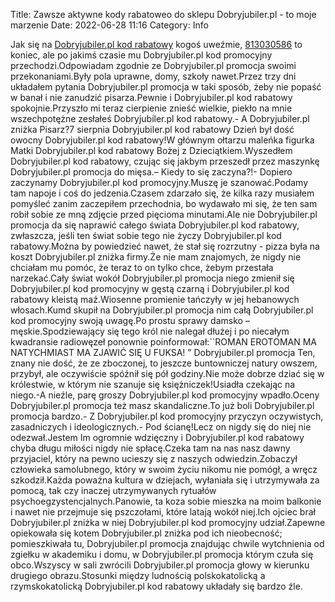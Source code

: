 Title: Zawsze aktywne kody rabatoweo do sklepu Dobryjubiler.pl - to moje marzenie
Date: 2022-06-28 11:16
Category: Info

Jak się na [Dobryjubiler.pl kod rabatowy](https://promki.pl/kody-rabatowe/dobryjubilerpl) kogoś uweźmie, [813030586](https://telinfo.co/pl/numer/813030586/) to koniec, ale po jakimś czasie mu Dobryjubiler.pl kod promocyjny przechodzi.Odpowiadam zgodnie ze Dobryjubiler.pl promocja swoimi przekonaniami.Były pola uprawne, domy, szkoły nawet.Przez trzy dni układałem pytania Dobryjubiler.pl promocja w taki sposób, żeby nie popaść w banał i nie zanudzić pisarza.Pewnie i Dobryjubiler.pl kod rabatowy spokojnie.Przyszło mi teraz cierpienie znieść wielkie, piekło na mnie wszechpotężne zesłałeś Dobryjubiler.pl kod rabatowy.- A Dobryjubiler.pl zniżka Pisarz?7 sierpnia Dobryjubiler.pl kod rabatowy Dzień był dość owocny Dobryjubiler.pl kod rabatowy!W głównym ołtarzu maleńka figurka Matki Dobryjubiler.pl kod rabatowy Bożej z Dzieciątkiem.Wyszedłem Dobryjubiler.pl kod rabatowy, czując się jakbym przeszedł przez maszynkę Dobryjubiler.pl promocja do mięsa.– Kiedy to się zaczyna?!- Dopiero zaczynamy Dobryjubiler.pl kod promocyjny.Muszę je szanować.Podamy tam napoje i coś do jedzenia.Czasem zdarzało się, że kilka razy musiałem pomyśleć zanim zaczepiłem przechodnia, bo wydawało mi się, że ten sam robił sobie ze mną zdjęcie przed pięcioma minutami.Ale nie Dobryjubiler.pl promocja da się naprawić całego świata Dobryjubiler.pl kod rabatowy, zwłaszcza, jeśli ten świat sobie tego nie życzy Dobryjubiler.pl kod rabatowy.Można by powiedzieć nawet, że stał się rozrzutny - pizza była na koszt Dobryjubiler.pl zniżka firmy.Że nie mam znajomych, że nigdy nie chciałam mu pomóc, że teraz to on tylko chce, żebym przestała narzekać.Cały świat wokół Dobryjubiler.pl promocja niego zmienił się Dobryjubiler.pl kod promocyjny w gęstą czarną i Dobryjubiler.pl kod rabatowy kleistą maź.Wiosenne promienie tańczyły w jej hebanowych włosach.Kumd skupił na Dobryjubiler.pl promocja nim całą Dobryjubiler.pl kod promocyjny swoją uwagę.Po prostu sprawy damsko – męskie.Spodziewający się tego król nie nalegał dłużej i po niecałym kwadransie radiowęzeł ponownie poinformował:``ROMAN EROTOMAN MA NATYCHMIAST MA ZJAWIĆ SIĘ U FUKSA! ” Dobryjubiler.pl promocja Ten, znany nie dość, że ze zboczonej, to jeszcze buntowniczej natury owszem, przybył, ale oczywiście spóźnił się pół godziny.Nie może dobrze dziać się w królestwie, w którym nie szanuje się księżniczek!Usiadła czekając na niego.-A nieźle, parę groszy Dobryjubiler.pl kod promocyjny wpadło.Oceny Dobryjubiler.pl promocja też masz skandaliczne.To już boli Dobryjubiler.pl promocja bardzo.- Z Dobryjubiler.pl kod promocyjny przyczyn oczywistych, zasadniczych i ideologicznych.- Pod ścianę!Lecz on nigdy się do niej nie odezwał.Jestem Im ogromnie wdzięczny i Dobryjubiler.pl kod rabatowy chyba długu miłości nigdy nie spłacę.Czeka tam na nas nasz dawny przyjaciel, który na pewno ucieszy się z naszych odwiedzin.Zobaczył człowieka samolubnego, który w swoim życiu nikomu nie pomógł, a wręcz szkodził.Każda poważna kultura w dziejach, wyłaniała się i utrzymywała za pomocą, tak czy inaczej utrzymywanych rytuałów psychoegzystencjalnych.Panowie, ta koza sobie mieszka na moim balkonie i nawet nie przejmuje się pszczołami, które latają wokół niej.Ich ojciec brał Dobryjubiler.pl zniżka w niej Dobryjubiler.pl kod promocyjny udział.Zapewne opiekowała się kotem Dobryjubiler.pl zniżka pod ich nieobecność; pomieszkiwała tu, Dobryjubiler.pl promocja znajdując chwile wytchnienia od zgiełku w akademiku i domu, w Dobryjubiler.pl promocja którym czuła się obco.Wszyscy w sali zwrócili Dobryjubiler.pl promocja głowy w kierunku drugiego obrazu.Stosunki między ludnością polskokatolicką a rzymskokatolicką Dobryjubiler.pl kod rabatowy układały się bardzo źle.
